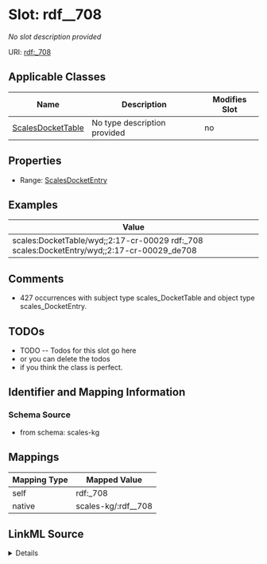 

# Slot: rdf__708


_No slot description provided_





URI: [rdf:_708](http://www.w3.org/1999/02/22-rdf-syntax-ns#_708)



<!-- no inheritance hierarchy -->





## Applicable Classes

| Name | Description | Modifies Slot |
| --- | --- | --- |
| [ScalesDocketTable](../classes/ScalesDocketTable.md) | No type description provided |  no  |







## Properties

* Range: [ScalesDocketEntry](../classes/ScalesDocketEntry.md)






## Examples

| Value |
| --- |
| scales:DocketTable/wyd;;2:17-cr-00029 rdf:_708 scales:DocketEntry/wyd;;2:17-cr-00029_de708 |

## Comments

* 427 occurrences with subject type scales_DocketTable and object type scales_DocketEntry.

## TODOs

* TODO -- Todos for this slot go here
* or you can delete the todos
* if you think the class is perfect.

## Identifier and Mapping Information







### Schema Source


* from schema: scales-kg




## Mappings

| Mapping Type | Mapped Value |
| ---  | ---  |
| self | rdf:_708 |
| native | scales-kg/:rdf__708 |




## LinkML Source

<details>
```yaml
name: rdf__708
description: No slot description provided
todos:
- TODO -- Todos for this slot go here
- or you can delete the todos
- if you think the class is perfect.
comments:
- 427 occurrences with subject type scales_DocketTable and object type scales_DocketEntry.
examples:
- value: scales:DocketTable/wyd;;2:17-cr-00029 rdf:_708 scales:DocketEntry/wyd;;2:17-cr-00029_de708
from_schema: scales-kg
rank: 1000
slot_uri: rdf:_708
alias: rdf__708
domain_of:
- scales_DocketTable
range: scales_DocketEntry

```
</details>